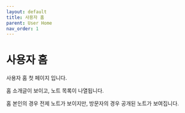 ```yaml
---
layout: default
title: 사용자 홈
parent: User Home
nav_order: 1
---
```


# 사용자 홈

사용자 홈 첫 페이지 입니다.

홈 소개글이 보이고, 노트 목록이 나열됩니다.

홈 본인의 경우 전제 노트가 보이지만, 방문자의 경우 공개된 노트가 보여집니다.
